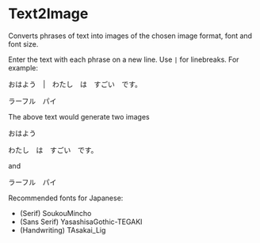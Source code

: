 # Text2Image

Converts phrases of text into images of the chosen image format, font and font size.

Enter the text with each phrase on a new line. Use `|` for linebreaks.
For example:

おはよう　|　わたし　は　すごい　です。

ラーフル　パイ

The above text would generate two images

おはよう

わたし　は　すごい　です。

and

ラーフル　パイ

Recommended fonts for Japanese:
- (Serif)         SoukouMincho
- (Sans Serif)    YasashisaGothic-TEGAKI
- (Handwriting)   TAsakai_Lig
